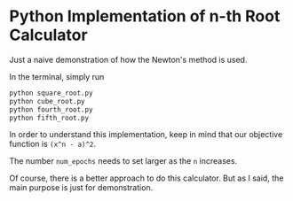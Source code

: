 # Python Implementation of n-th Root Calculator

Just a naive demonstration of how the Newton's method is used.

In the terminal, simply run

```python
python square_root.py
python cube_root.py
python fourth_root.py
python fifth_root.py
```

In order to understand this implementation, keep in mind that our objective function is `(x^n - a)^2`.

The number `num_epochs` needs to set larger as the `n` increases.

Of course, there is a better approach to do this calculator. But as I said, the main purpose is just for demonstration.
